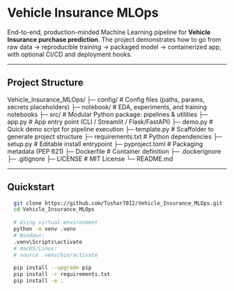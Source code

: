 # Vehicle Insurance MLOps

End-to-end, production-minded Machine Learning pipeline for **Vehicle Insurance purchase prediction**. The project demonstrates how to go from raw data → reproducible training → packaged model → containerized app, with optional CI/CD and deployment hooks.

---

## Project Structure
  Vehicle_Insurance_MLOps/
  ├─ config/ # Config files (paths, params, secrets placeholders)
  ├─ notebook/ # EDA, experiments, and training notebooks
  ├─ src/ # Modular Python package: pipelines & utilities
  ├─ app.py # App entry point (CLI / Streamlit / Flask/FastAPI)
  ├─ demo.py # Quick demo script for pipeline execution
  ├─ template.py # Scaffolder to generate project structure
  ├─ requirements.txt # Python dependencies
  ├─ setup.py # Editable install entrypoint
  ├─ pyproject.toml # Packaging metadata (PEP 621)
  ├─ Dockerfile # Container definition
  ├─ .dockerignore
  ├─ .gitignore
  ├─ LICENSE # MIT License
  └─ README.md

---

## Quickstart

```bash
  git clone https://github.com/Tushar7012/Vehicle_Insurance_MLOps.git
  cd Vehicle_Insurance_MLOps
  
  # Using virtual environment
  python -m venv .venv
  # Windows:
  .venv\Scripts\activate
  # macOS/Linux:
  # source .venv/bin/activate
  
  pip install --upgrade pip
  pip install -r requirements.txt
  pip install -e .







